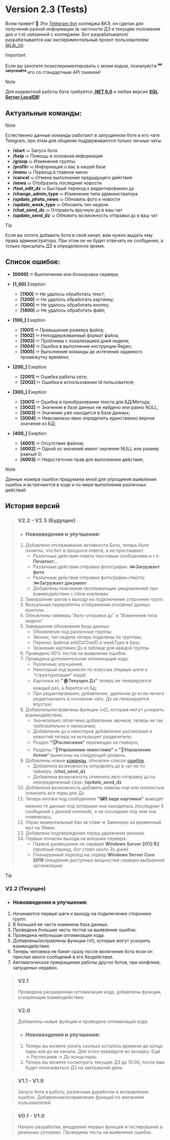 # Version 2.3 (Tests)
Всем привет! 👋 Это [Telegram бот](https://t.me/LibDz_infoBot) колледжа ВКЭ, он сделан для получения разной информации (в частности ДЗ и текущем положении дел и т.п) связанной с колледжем.
Бот разрабатывался/разрабатывается как экспериментальный проект пользователем [@Lib_int](https://t.me/Lib_int).
> [!IMPORTANT]
> Если вы захотите поэкспериментировать с моим кодом, пожалуйста <sup> **не запускайте** </sup> его со стандартным API токеном!

> [!NOTE]
> Для корректной работы бота требуется [**.NET 6.0**](https://dotnet.microsoft.com/en-us/download/dotnet/thank-you/sdk-6.0.418-windows-x64-installer) и любая версия [**SQL Server LocalDB**](https://www.microsoft.com/en-us/sql-server/sql-server-downloads)!
## Актуальные команды:
> [!NOTE]
> Естественно данные команды работают в запущенном боте в его чате Telegram, при этом для общения поддерживаются только личные чаты.
- **/start** ➯ Запуск бота
- **/help** ➯ Помощь и основная информация
- **/group** ➯ Изменение группы
- **/profil**e ➯ Информация о вас в нашей базе
- **/menu** ➯ Переход в главное меню
- **/cancel** ➯ Отмена выполнения предыдущего действия
- **/news** ➯ Отобразить последние новости
- **/fast_edit_dz** ➯ Быстрый переход к редактированию дз
- **/change_admin_type** ➯ Изменение типа администратора
- **/update_photo_news** ➯ Обновить фото к новости
- **/update_week_type** ➯ Обновить тип недели
- **/chat_send_dz** ➯ Отправить вручную дз в ваш чат
- **/update_send_dz** ➯ Обновить возможность отправки дз в ваш чат
> [!TIP]
> Если вы хотите добавить бота в свой канал, вам нужно выдать ему права администратора. При этом он не будет отвечать на сообщения, а только присылать ДЗ в определенное время.
## Список ошибок:
- **[0000]** ➱ Выключение или блокировка сервера;

- **[1_00]** Exeption
  - **[1100]** ➱ Не удалось обработать текст;
  - **[1200]** ➱ Не удалось обработать картинку;
  - **[1300]** ➱ Не удалось обработать кнопку;
  - **[1400]** ➯ Не удалось обработать файл;

- **[100_]** Exeption
  - **[1001]** ➱ Превышение размера файла;
  - **[1002]** ➱ Неподдерживаемый формат файла;
  - **[1003]** ➱ Проблемы с локализацией дней недели;
  - **[1004]** ➱ Ошибка в выполнении инструкции Regex;
  - **[1005]** ➱ Выполнение команды до истечения заданного промежутку времени;

- **[200_]** Exeption
  - **[2001]** ➱ Ошибка работы сети;
  - **[2002]** ➱ Ошибка в использовании Id пользователя;

- **[300_]** Exeption
  - **[3001]** ➱ Ошибка в преобразовании текста для БД/Метода;
  - **[3002]** ➱ Значение в базе данных не найдено или равно NULL;
  - **[3003]** ➱ Значение уже находится в Базе данных;
  - **[3004]** ➱ Невозможно явно определить единственно верное значение из БД;

- **[400_]** Exeption
  - **[4001]** ➱ Отсутствие файлов;
  - **[4002]** ➱ Одной из значений имеет значение NULL или размер равный 0;
  - **[4003]** ➱ Недостаточно прав для выполнения действия;
> [!NOTE]
> Данные номера ошибок придуманы мной для упрощения выявления ошибок и встречаются в коде и по мере выполнения различных действий.
## История версий
> ### V2.2 - V2.5 (Будущее)
> * ### Нововведения и улучшения:
  > 1) Добавлено отслеживание активности Бота, теперь боле понятно, что бот в процессе ответа, а не простаивает.
  >      - Различные действия ответа текстовым сообщением и т.п: **Печатает…**
  >      - Различные действия отправки фотографии: **⋙Загружает фото**
  >      - Различные действия отправки фотографии+текста: **⋙Загружает документ**
  >      - Добавлены пояснения (всплывающие уведомления) при взаимодействии с Inline кнопками.
  > 2) Завершение шагов к выходу на подключение сторонних групп.
  > 3) Визуальная переработка отображения основных данных консоли.
  > 4) Обновлены таймеры "Авто-отправки дз" и "Изменения типа недели"
  > 5) Завершение обновления базы данных.
  >      - Обновление под различные группы;
  >      - Звонки, тип недели теперь поделены по группам;
  >      - Перенос файлов editDzChatID и weekType в базу;
  >      - Хранение картинки Дз в таблице для каждой группы.
  > 6) Проведено 90% тестов на выявление ошибок. 
  > 7) Проведена дополнительная оптимизация кода.
  >      - Различные улучшения;
  >      - Некоторый код вынесен по классам _(первые шаги к "структуризации" кода)_;
  >      - Картинка из **"🏠Текущее Дз"** теперь не генерируется каждый раз, а берется из Бд;
  >      - При редактировании, добавлении, удалении дз если нечего редактировать в основном чате, Дз не генерируется впустую.  
  > 8) Добавлены/исправлены функции (ч2), которые могут ускорить взаимодействие.  
  >      - Значительно облегчено добавление звонков, теперь не так требовательно к написанию;
  >      - Добавление дз и некоторое добавление расписания и новостей теперь не использует разделители;
  >      - Раздел **"🗓Расписания"** перемещен на главную;
  >      - Разделы **"📰Управление новостями"** и **"🤖Управление ботом"** вынесены на следующий уровень.
  > 9) Добавлены новые [команды](#актуальные-команды), обновлен список [ошибок](#список-ошибок)
  >      - Добавлена возможность отправлять дз в чат не по таймеру: **/chat_send_dz**
  >      - Добавлена возможность отменить авто-отправку дз на неопределенный срок: **/update_send_dz**
  > 10) _Добавлена возможность добавить замены пар или полностью поменять все пары для Дз._
  > 11) Теперь кнопка под сообщением **"🖼В виде картинки"** выводит именно те данные под которыми она находилась _(последние 5 сообщений с данной кнопкой)_, а не последнее под чем она появлялась.
  > 12) Убран моментальный бан за спам => Заменено на временный мут на 10мин.
  > 13) Добавлено подтверждение перед удалением звонков.
  > 14) Первые попытки выхода на внешние сервера:
  >      - Первое размещение на сервере **Windows Server 2012 R2** _(пробный период, бот стоял около 3х дней)_
  >      - Планируемый переход на сервер **Windows Server Core 2019** _(ожидание доступных мощностей сервера выбранной организации)_

> [!TIP]
> ### V2.2 (Текущее)
> * ### Нововведения и улучшения:
  > 1) Начинаются первые шаги к выходу на подключение сторонних групп.
  > 2) В большей ее части изменена база данных.
  > 3) Проведена большая часть тестов на выявление ошибок. 
  > 4) Проведена небольшая оптимизация кода.
  > 5) Добавлены/исправлены функции (ч1), которые могут ускорить взаимодействие.
  > 6) Теперь человека не банит сразу после включения бота если он прислал много сообщений в его бездействие.
  > 7) Автоматическое прекращение работы других ботов, при конфлике, запущеных недавно.

> ### V2.1
> Проведена расширенная оптимизация кода, добавлены функции, ускоряющие взаимодействие. 

> ### V2.0
> Добавлены новые функции и проведена оптимизация кода.
> * ### Нововведения и улучшения:
  > 1) Теперь вы можете узнать сколько осталось времени до конца пары или до ее начала. Для этого перейдите во вкладку: Ещё → Расписания → До конца пары.
  > 2) Теперь вы можете посмотреть текущее ДЗ до 10:00, после вам будет показываться ДЗ на завтрашний день.

> ### V1.1 - V1.9
> Запуск бота в работу, различные доработки и исправление ошибок. Добавление/исправление функций по желаниям пользователей.

> ### V0.1 - V1.0
> Начало разработки, внедрение первых функций и тестирование в реальных условиях. Проведены тесты на выявление ошибок.

